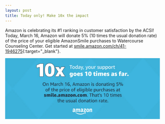 ```yaml
---
layout: post
title: Today only! Make 10x the impact
---
```


Amazon is celebrating its #1 ranking in customer satisfaction by the ACSI! Today, March 16, Amazon will donate 5% (10 times the usual donation rate) of the price of your eligible AmazonSmile purchases to Watercourse Counseling Center. Get started at [smile.amazon.com/ch/41-1946275](smile.amazon.com/ch/41-1946275){:target="_blank"}.

![10x the impact](/10x.jpg)
